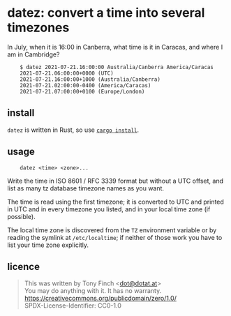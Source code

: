 datez: convert a time into several timezones
============================================

In July, when it is 16:00 in Canberra, what time is it in Caracas, and
where I am in Cambridge?

        $ datez 2021-07-21.16:00:00 Australia/Canberra America/Caracas
        2021-07-21.06:00:00+0000 (UTC)
        2021-07-21.16:00:00+1000 (Australia/Canberra)
        2021-07-21.02:00:00-0400 (America/Caracas)
        2021-07-21.07:00:00+0100 (Europe/London)


install
-------

`datez` is written in Rust, so use [`cargo install`][cargo].

[cargo]: https://doc.rust-lang.org/cargo/commands/cargo-install.html


usage
-----

        datez <time> <zone>...

Write the time in ISO 8601 / RFC 3339 format but without a UTC offset,
and list as many tz database timezone names as you want.

The time is read using the first timezone; it is converted to UTC and
printed in UTC and in every timezone you listed, and in your local
time zone (if possible).

The local time zone is discovered from the `TZ` environment variable
or by reading the symlink at `/etc/localtime`; if neither of those
work you have to list your time zone explicitly.


licence
-------

> This was written by Tony Finch <<dot@dotat.at>>  
> You may do anything with it. It has no warranty.  
> <https://creativecommons.org/publicdomain/zero/1.0/>  
> SPDX-License-Identifier: CC0-1.0
